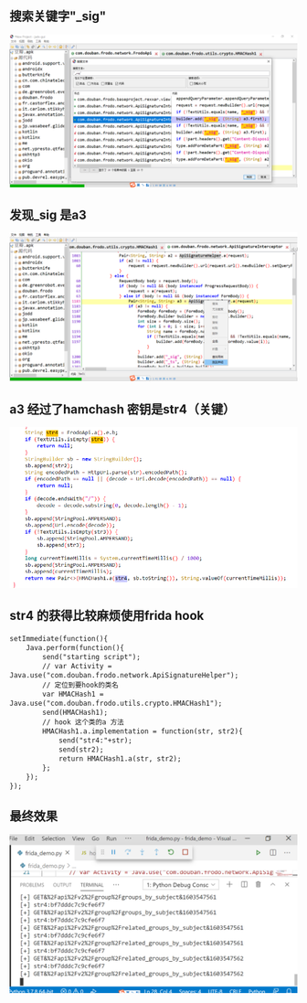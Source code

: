## 搜索关键字"_sig"
![](./pictures/01.png)  

## 发现_sig 是a3
![](./pictures/02.png)  

## a3 经过了hamchash 密钥是str4（关键）
![](./pictures/03.png)

## str4 的获得比较麻烦使用frida hook
```
setImmediate(function(){
    Java.perform(function(){
        send("starting script");        
        // var Activity = Java.use("com.douban.frodo.network.ApiSignatureHelper");
        // 定位到要hook的类名
        var HMACHash1 = Java.use("com.douban.frodo.utils.crypto.HMACHash1");
        send(HMACHash1);
        // hook 这个类的a 方法
        HMACHash1.a.implementation = function(str, str2){
            send("str4:"+str);
            send(str2);
            return HMACHash1.a(str, str2);
        };     
    });
});

```

## 最终效果
![](pictures/success.png)

